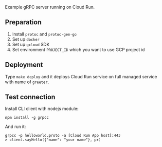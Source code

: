 Example gRPC server running on Cloud Run.

## Preparation

1. Install `protoc` and `protoc-gen-go`
2. Set up `docker`
3. Set up `gcloud` SDK
4. Set environment `PROJECT_ID` which you want to use GCP project id

## Deployment

Type `make deploy` and it deploys Cloud Run service on full managed service with name of `greeter`.

## Test connection

Install CLI client with nodejs module:

```
npm install -g grpcc
```

And run it:

```
grpcc -p helloworld.proto -a [Cloud Run App host]:443
> client.sayHello({"name": "your name"}, pr)
```

